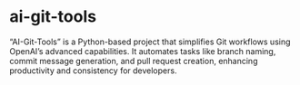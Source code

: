 # ai-git-tools
“AI-Git-Tools” is a Python-based project that simplifies Git workflows using OpenAI’s advanced capabilities. It automates tasks like branch naming, commit message generation, and pull request creation, enhancing productivity and consistency for developers.

